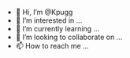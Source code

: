 - 👋 Hi, I’m @Kpugg
- 👀 I’m interested in ...
- 🌱 I’m currently learning ...
- 💞️ I’m looking to collaborate on ...
- 📫 How to reach me ...

<!---
Kpugg/Kpugg is a ✨ special ✨ repository because its `README.md` (this file) appears on your GitHub profile.
You can click the Preview link to take a look at your changes.
--->
